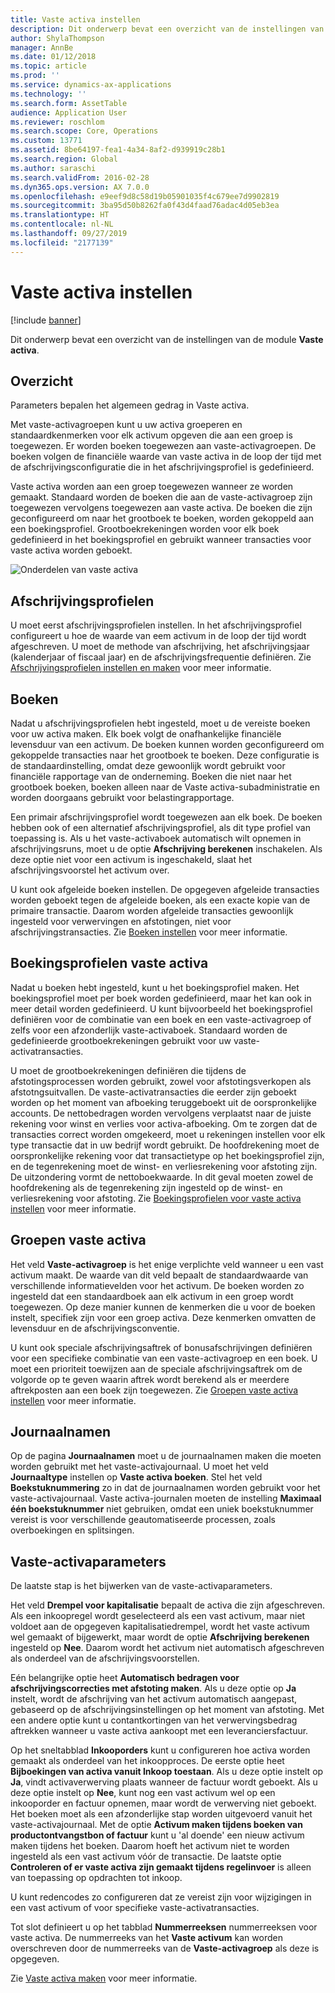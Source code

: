 ```yaml
---
title: Vaste activa instellen
description: Dit onderwerp bevat een overzicht van de instellingen van de module Vaste activa.
author: ShylaThompson
manager: AnnBe
ms.date: 01/12/2018
ms.topic: article
ms.prod: ''
ms.service: dynamics-ax-applications
ms.technology: ''
ms.search.form: AssetTable
audience: Application User
ms.reviewer: roschlom
ms.search.scope: Core, Operations
ms.custom: 13771
ms.assetid: 8be64197-fea1-4a34-8af2-d939919c28b1
ms.search.region: Global
ms.author: saraschi
ms.search.validFrom: 2016-02-28
ms.dyn365.ops.version: AX 7.0.0
ms.openlocfilehash: e9eef9d8c58d19b05901035f4c679ee7d9902819
ms.sourcegitcommit: 3ba95d50b8262fa0f43d4faad76adac4d05eb3ea
ms.translationtype: HT
ms.contentlocale: nl-NL
ms.lasthandoff: 09/27/2019
ms.locfileid: "2177139"
---
```

# <a name="set-up-fixed-assets"></a>Vaste activa instellen

[!include [banner](../includes/banner.md)]

Dit onderwerp bevat een overzicht van de instellingen van de module **Vaste activa**.

## <a name="overview"></a>Overzicht

Parameters bepalen het algemeen gedrag in Vaste activa.

Met vaste-activagroepen kunt u uw activa groeperen en standaardkenmerken voor elk activum opgeven die aan een groep is toegewezen. Er worden boeken toegewezen aan vaste-activagroepen. De boeken volgen de financiële waarde van vaste activa in de loop der tijd met de afschrijvingsconfiguratie die in het afschrijvingsprofiel is gedefinieerd.

Vaste activa worden aan een groep toegewezen wanneer ze worden gemaakt. Standaard worden de boeken die aan de vaste-activagroep zijn toegewezen vervolgens toegewezen aan vaste activa. De boeken die zijn geconfigureerd om naar het grootboek te boeken, worden gekoppeld aan een boekingsprofiel. Grootboekrekeningen worden voor elk boek gedefinieerd in het boekingsprofiel en gebruikt wanneer transacties voor vaste activa worden geboekt.

![Onderdelen van vaste activa](./media/FAComponents_Updated.png)

## <a name="depreciation-profiles"></a>Afschrijvingsprofielen

U moet eerst afschrijvingsprofielen instellen. In het afschrijvingsprofiel configureert u hoe de waarde van eem activum in de loop der tijd wordt afgeschreven. U moet de methode van afschrijving, het afschrijvingsjaar (kalenderjaar of fiscaal jaar) en de afschrijvingsfrequentie definiëren. Zie [Afschrijvingsprofielen instellen en maken](tasks/set-up-depreciation-profiles.md) voor meer informatie.

## <a name="books"></a>Boeken

Nadat u afschrijvingsprofielen hebt ingesteld, moet u de vereiste boeken voor uw activa maken. Elk boek volgt de onafhankelijke financiële levensduur van een activum. De boeken kunnen worden geconfigureerd om gekoppelde transacties naar het grootboek te boeken. Deze configuratie is de standaardinstelling, omdat deze gewoonlijk wordt gebruikt voor financiële rapportage van de onderneming. Boeken die niet naar het grootboek boeken, boeken alleen naar de Vaste activa-subadministratie en worden doorgaans gebruikt voor belastingrapportage.

Een primair afschrijvingsprofiel wordt toegewezen aan elk boek. De boeken hebben ook of een alternatief afschrijvingsprofiel, als dit type profiel van toepassing is. Als u het vaste-activaboek automatisch wilt opnemen in afschrijvingsruns, moet u de optie **Afschrijving berekenen** inschakelen. Als deze optie niet voor een activum is ingeschakeld, slaat het afschrijvingsvoorstel het activum over.

U kunt ook afgeleide boeken instellen. De opgegeven afgeleide transacties worden geboekt tegen de afgeleide boeken, als een exacte kopie van de primaire transactie. Daarom worden afgeleide transacties gewoonlijk ingesteld voor verwervingen en afstotingen, niet voor afschrijvingstransacties. Zie [Boeken instellen](tasks/set-up-value-models.md) voor meer informatie.

## <a name="fixed-asset-posting-profiles"></a>Boekingsprofielen vaste activa

Nadat u boeken hebt ingesteld, kunt u het boekingsprofiel maken. Het boekingsprofiel moet per boek worden gedefinieerd, maar het kan ook in meer detail worden gedefinieerd. U kunt bijvoorbeeld het boekingsprofiel definiëren voor de combinatie van een boek en een vaste-activagroep of zelfs voor een afzonderlijk vaste-activaboek. Standaard worden de gedefinieerde grootboekrekeningen gebruikt voor uw vaste-activatransacties.

U moet de grootboekrekeningen definiëren die tijdens de afstotingsprocessen worden gebruikt, zowel voor afstotingsverkopen als afstotngsuitvallen. De vaste-activatransacties die eerder zijn geboekt worden op het moment van afboeking teruggeboekt uit de oorspronkelijke accounts. De nettobedragen worden vervolgens verplaatst naar de juiste rekening voor winst en verlies voor activa-afboeking. Om te zorgen dat de transacties correct worden omgekeerd, moet u rekeningen instellen voor elk type transactie dat in uw bedrijf wordt gebruikt. De hoofdrekening moet de oorspronkelijke rekening voor dat transactietype op het boekingsprofiel zijn, en de tegenrekening moet de winst- en verliesrekening voor afstoting zijn. De uitzondering vormt de nettoboekwaarde. In dit geval moeten zowel de hoofdrekening als de tegenrekening zijn ingesteld op de winst- en verliesrekening voor afstoting. Zie [Boekingsprofielen voor vaste activa instellen](tasks/set-up-fixed-asset-posting-profiles.md) voor meer informatie.

## <a name="fixed-asset-groups"></a>Groepen vaste activa

Het veld **Vaste-activagroep** is het enige verplichte veld wanneer u een vast activum maakt. De waarde van dit veld bepaalt de standaardwaarde van verschillende informatievelden voor het activum. De boeken worden zo ingesteld dat een standaardboek aan elk activum in een groep wordt toegewezen. Op deze manier kunnen de kenmerken die u voor de boeken instelt, specifiek zijn voor een groep activa. Deze kenmerken omvatten de levensduur en de afschrijvingsconventie.

U kunt ook speciale afschrijvingsaftrek of bonusafschrijvingen definiëren voor een specifieke combinatie van een vaste-activagroep en een boek. U moet een prioriteit toewijzen aan de speciale afschrijvingsaftrek om de volgorde op te geven waarin aftrek wordt berekend als er meerdere aftrekposten aan een boek zijn toegewezen. Zie [Groepen vaste activa instellen](tasks/set-up-fixed-asset-groups.md) voor meer informatie.

## <a name="journal-names"></a>Journaalnamen

Op de pagina **Journaalnamen** moet u de journaalnamen maken die moeten worden gebruikt met het vaste-activajournaal. U moet het veld **Journaaltype** instellen op **Vaste activa boeken**. Stel het veld **Boekstuknummering** zo in dat de journaalnamen worden gebruikt voor het vaste-activajournaal. Vaste activa-journalen moeten de instelling **Maximaal één boekstuknummer** niet gebruiken, omdat een uniek boekstuknummer vereist is voor verschillende geautomatiseerde processen, zoals overboekingen en splitsingen.

## <a name="fixed-asset-parameters"></a>Vaste-activaparameters

De laatste stap is het bijwerken van de vaste-activaparameters.

Het veld **Drempel voor kapitalisatie** bepaalt de activa die zijn afgeschreven. Als een inkoopregel wordt geselecteerd als een vast activum, maar niet voldoet aan de opgegeven kapitalisatiedrempel, wordt het vaste activum wel gemaakt of bijgewerkt, maar wordt de optie **Afschrijving berekenen** ingesteld op **Nee**. Daarom wordt het activum niet automatisch afgeschreven als onderdeel van de afschrijvingsvoorstellen.

Eén belangrijke optie heet **Automatisch bedragen voor afschrijvingscorrecties met afstoting maken**. Als u deze optie op **Ja** instelt, wordt de afschrijving van het activum automatisch aangepast, gebaseerd op de afschrijvingsinstellingen op het moment van afstoting. Met een andere optie kunt u contantkortingen van het verwervingsbedrag aftrekken wanneer u vaste activa aankoopt met een leveranciersfactuur.

Op het sneltabblad **Inkooporders** kunt u configureren hoe activa worden gemaakt als onderdeel van het inkoopproces. De eerste optie heet **Bijboekingen van activa vanuit Inkoop toestaan**. Als u deze optie instelt op **Ja**, vindt activaverwerving plaats wanneer de factuur wordt geboekt. Als u deze optie instelt op **Nee**, kunt nog een vast activum wel op een inkooporder en factuur opnemen, maar wordt de verwerving niet geboekt. Het boeken moet als een afzonderlijke stap worden uitgevoerd vanuit het vaste-activajournaal. Met de optie **Activum maken tijdens boeken van productontvangstbon of factuur** kunt u 'al doende' een nieuw activum maken tijdens het boeken. Daarom hoeft het activum niet te worden ingesteld als een vast activum vóór de transactie. De laatste optie **Controleren of er vaste activa zijn gemaakt tijdens regelinvoer** is alleen van toepassing op opdrachten tot inkoop.

U kunt redencodes zo configureren dat ze vereist zijn voor wijzigingen in een vast activum of voor specifieke vaste-activatransacties.

Tot slot definieert u op het tabblad **Nummerreeksen** nummerreeksen voor vaste activa. De nummerreeks van het **Vaste activum** kan worden overschreven door de nummerreeks van de **Vaste-activagroep** als deze is opgegeven.

Zie [Vaste activa maken](tasks/create-fixed-asset.md) voor meer informatie.
